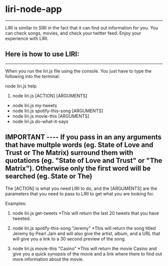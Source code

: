 # liri-node-app

---------------------------------------------------------------------------------------------------
LIRI is similar to SIRI in the fact that it can find out information for you. You can check songs, 
movies, and check your twitter feed. Enjoy your experience with LIRI.

## Here is how to use LIRI:
---------------------------------------------------------------------------------------------------

When you run the liri.js file using the console. You just have to type the following into the
terminal:

node liri.js help

1. node liri.js [ACTION] [ARGUMENTS]
  * node liri.js my-tweets
  * node liri.js spotify-this-song [ARGUMENTS]
  * node liri.js movie-this [ARGUMENTS]
  * node liri.js do-what-it-says

## IMPORTANT ---- If you pass in an any arguments that have multple words (eg. State of Love and Trust or The Matrix) surround them with quotations (eg. "State of Love and Trust" or "The Matrix"). Otherwise only the first word will be searched (eg. State or The)

The [ACTION] is what you need LIRI to do, and the [ARGUMENTS] are the parameters that you need to 
pass to LIRI to get what you are looking for.

Examples:
1. node liri.js get-tweets
  *This will return the last 20 tweets that you have tweeted.

2. node liri.js spotify-this-song "Jeremy"
  *This will return the song titled Jeremy by Pearl Jam and will also give the artist, album, and a URL that will give you a link to a 30 second preview of the song.

3. node liri.js movie-this "Casino"
  *This will return the movie Casino and give you a quick synopsis of the movie and a link where there to find out more information about the movie.